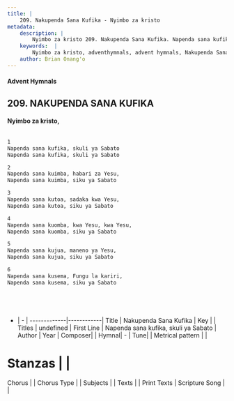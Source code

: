 ```yaml
---
title: |
    209. Nakupenda Sana Kufika - Nyimbo za kristo
metadata:
    description: |
        Nyimbo za kristo 209. Nakupenda Sana Kufika. Napenda sana kufika, skuli ya Sabato  Napenda sana kufika, skuli ya Sabato  
    keywords:  |
        Nyimbo za kristo, adventhymnals, advent hymnals, Nakupenda Sana Kufika, Napenda sana kufika, skuli ya Sabato . 
    author: Brian Onang'o
---
```


#### Advent Hymnals
## 209. NAKUPENDA SANA KUFIKA
####  Nyimbo za kristo,

```txt

1
Napenda sana kufika, skuli ya Sabato 
Napenda sana kufika, skuli ya Sabato

2
Napenda sana kuimba, habari za Yesu, 
Napenda sana kuimba, siku ya Sabato

3
Napenda sana kutoa, sadaka kwa Yesu, 
Napenda sana kutoa, siku ya Sabato

4
Napenda sana kuomba, kwa Yesu, kwa Yesu, 
Napenda sana kuomba, siku ya Sabato

5
Napenda sana kujua, maneno ya Yesu, 
Napenda sana kujua, siku ya Sabato

6
Napenda sana kusema, Fungu la kariri, 
Napenda sana kusema, siku ya Sabato






```

- |   -  |
-------------|------------|
Title | Nakupenda Sana Kufika |
Key |  |
Titles | undefined |
First Line | Napenda sana kufika, skuli ya Sabato  |
Author | 
Year | 
Composer| |
Hymnal|  - |
Tune|  |
Metrical pattern | |
# Stanzas |  |
Chorus |  |
Chorus Type |  |
Subjects | |
Texts |  |
Print Texts | 
Scripture Song |  |
    
